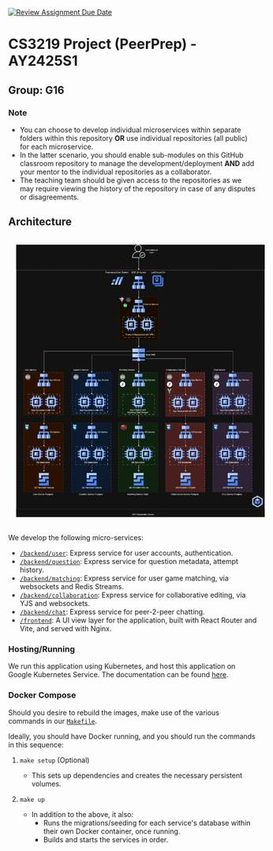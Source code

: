[![Review Assignment Due Date](https://classroom.github.com/assets/deadline-readme-button-22041afd0340ce965d47ae6ef1cefeee28c7c493a6346c4f15d667ab976d596c.svg)](https://classroom.github.com/a/bzPrOe11)

# CS3219 Project (PeerPrep) - AY2425S1

## Group: G16

### Note

- You can choose to develop individual microservices within separate folders within this repository **OR** use individual repositories (all public) for each microservice.
- In the latter scenario, you should enable sub-modules on this GitHub classroom repository to manage the development/deployment **AND** add your mentor to the individual repositories as a collaborator.
- The teaching team should be given access to the repositories as we may require viewing the history of the repository in case of any disputes or disagreements.

## Architecture

<img
  src="./docs/architecture-dark.png"
  style="padding:16px;border-radius:12px"
  alt="architecture diagram"
/>

We develop the following micro-services:

- [`/backend/user`](./backend/user/README.md): Express service for user accounts, authentication.
- [`/backend/question`](./backend/question/README.md): Express service for question metadata, attempt history.
- [`/backend/matching`](./backend/matching/README.md): Express service for user game matching, via websockets and Redis Streams.
- [`/backend/collaboration`](./backend/collaboration/README.md): Express service for collaborative editing, via YJS and websockets.
- [`/backend/chat`](./backend/chat/README.md): Express service for peer-2-peer chatting.
- [`/frontend`](./frontend/README.md): A UI view layer for the application, built with React Router and Vite, and served with Nginx.

### Hosting/Running

We run this application using Kubernetes, and host this application on Google Kubernetes Service. The documentation can be found [here](./k8s/README.md).

### Docker Compose

Should you desire to rebuild the images, make use of the various commands in our [`Makefile`](./Makefile).

Ideally, you should have Docker running, and you should run the commands in this sequence:

1. `make setup` (Optional)

    - This sets up dependencies and creates the necessary persistent volumes.

2. `make up`

     - In addition to the above,  it also:
         - Runs the migrations/seeding for each service's database within their own Docker container, once running.
         - Builds and starts the services in order.
